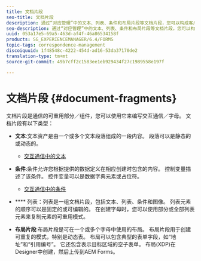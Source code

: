 ```yaml
---
title: 文档片段
seo-title: 文档片段
description: 通过“对应管理”中的文本、列表、条件和布局片段等文档片段，您可以构成客户通信的静态、动态和可重复的组件。
seo-description: 通过“对应管理”中的文本、列表、条件和布局片段等文档片段，您可以构成客户通信的静态、动态和可重复的组件。
uuid: 053a17e5-69a5-463d-af4f-46a86534158f
products: SG_EXPERIENCEMANAGER/6.4/FORMS
topic-tags: correspondence-management
discoiquuid: 1f48548c-4222-454d-ad16-53da37170de2
translation-type: tm+mt
source-git-commit: 49b7cff2c1583ee1eb929434f27c1989558e197f

---
```



# 文档片段 {#document-fragments}

文档片段是通信的可重用部分／组件，您可以使用它来编写交互通信／字母。 文档片段有以下类型：

* **文本**:文本资产是由一个或多个文本段落组成的一段内容。 段落可以是静态的或动态的。

   * [交互通信中的文本](/help/forms/using/texts-interactive-communications.md)

* **条件**:条件允许您根据提供的数据定义在相应创建时包含的内容。 控制变量描述了该条件。 控件变量可以是数据字典元素或占位符。

   * [交互通信中的条件](/help/forms/using/conditions-interactive-communications.md)

* **** 列表：列表是一组文档片段，包括文本、列表、条件和图像。 列表元素的顺序可以是固定的或可编辑的。 在创建字母时，您可以使用部分或全部列表元素来复制元素的可重用模式。
* **布局片段**:布局片段是可在一个或多个字母中使用的布局。 布局片段用于创建可重复的模式，特别是动态表。 布局可以包含典型的表单字段，如“地址”和“引用编号”。 它还包含表示目标区域的空子表单。 布局(XDP)在Designer中创建，然后上传到AEM Forms。

